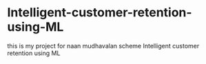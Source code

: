 # Intelligent-customer-retention-using-ML
this is my project for naan mudhavalan scheme Intelligent customer retention  using ML
